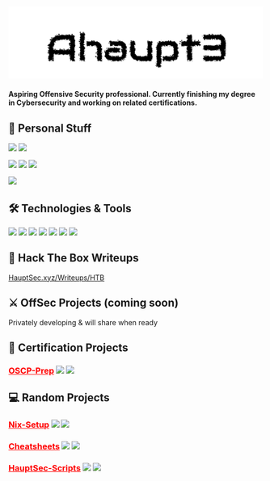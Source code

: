 <p align=center><img src=name.svg></p>

#### Aspiring Offensive Security professional. Currently finishing my degree in Cybersecurity and working on related certifications.

## :robot: Personal Stuff

[![](https://img.shields.io/badge/Website-HauptSec.xyz-informational?style=flat&logo=ubuntu&logoColor=white&color=ff0000)](https://hauptsec.xyz)
[![](https://img.shields.io/website?down_color=ff0000&down_message=Down&label=Status&up_color=00ff00&up_message=Up&url=https%3A%2F%2FHauptSec.xyz)](https://hauptsec.xyz)

[![](https://img.shields.io/github/followers/Ahaupt3?label=Followers&style=flat&logo=github&logoColor=white&color=ff0000)](https://github.com/Ahaupt3?tab=followers)
![](https://img.shields.io/github/stars/Ahaupt3?color=ff0000&label=Stars&logo=github)
[![](https://img.shields.io/badge/Twitter-Ahaupt3-informational?style=flat&logo=twitter&logoColor=white&color=ff0000)](https://twitter.com/ahaupt3)

![](http://www.hackthebox.eu/badge/image/137066)

## :hammer_and_wrench: Technologies & Tools

[![](https://img.shields.io/badge/OS-Ubuntu-informational?style=flat&logo=ubuntu&logoColor=white&color=ff0000)](https://ubuntu.com/)
[![](https://img.shields.io/badge/Editor-VS_Code-informational?style=flat&logo=visual-studio-code&logoColor=white&color=ff0000)](https://code.visualstudio.com/)
[![](https://img.shields.io/badge/Shell-Zsh-informational?style=plastic&logo=shell&logoColor=white&color=ff0000)](https://ohmyz.sh/)
[![](https://img.shields.io/badge/Code-Ruby-informational?style=flat&logo=ruby&logoColor=white&color=ff0000)](https://www.ruby-lang.org/en/)
[![](https://img.shields.io/badge/Code-Python-informational?style=flat&logo=python&logoColor=white&color=ff0000)](https://www.python.org/)
[![](https://img.shields.io/badge/Code-Golang-informational?style=flat&logo=go&logoColor=white&color=ff0000)](https://golang.org/)
[![](https://img.shields.io/badge/Code-Vue-informational?style=flat&logo=vue.js&logoColor=white&color=ff0000)](https://vuejs.org/)

## :memo: Hack The Box Writeups

[HauptSec.xyz/Writeups/HTB](https://hauptsec.xyz/Writeups/HTB)

## :crossed_swords: OffSec Projects (coming soon)

Privately developing & will share when ready

## :1st_place_medal: Certification Projects

### <a href="https://github.com/Ahaupt3/OSCP-Prep" style="color:#ff0000">OSCP-Prep</a> [![](https://img.shields.io/github/stars/Ahaupt3/OSCP-Prep?color=ff0000&label=Stars&logo=github&style=plastic)](https://github.com/Ahaupt3/OSCP-Prep/stargazers) [![](https://img.shields.io/github/last-commit/Ahaupt3/OSCP-Prep?color=ff0000&label=Latest%20Commit&logo=github&style=plastic)](https://github.com/Ahaupt3/OSCP-Prep/commits/main)

## :computer: Random Projects

### <a href="https://github.com/Ahaupt3/Nix-Setup" style="color:#ff0000">Nix-Setup</a> [![](https://img.shields.io/github/stars/Ahaupt3/Nix-Setup?color=ff0000&label=Stars&logo=github&style=plastic)](https://github.com/Ahaupt3/Nix-Setup/stargazers) [![](https://img.shields.io/github/last-commit/Ahaupt3/Nix-Setup?color=ff0000&label=Latest%20Commit&logo=github&style=plastic)](https://github.com/Ahaupt3/Nix-Setup/commits/main)

### <a href="https://github.com/Ahaupt3/Cheatsheets" style="color:#ff0000">Cheatsheets</a> [![](https://img.shields.io/github/stars/Ahaupt3/Nix-Setup?color=ff0000&label=Stars&logo=github&style=plastic)](https://github.com/Ahaupt3/Cheatsheets/stargazers) [![](https://img.shields.io/github/last-commit/Ahaupt3/Cheatsheets?color=ff0000&label=Latest%20Commit&logo=github&style=plastic)](https://github.com/Ahaupt3/Cheatsheets/commits/main)

### <a href="https://github.com/Ahaupt3/HauptSec-Scripts" style="color:#ff0000">HauptSec-Scripts</a> [![](https://img.shields.io/github/stars/Ahaupt3/HauptSec-Scripts?color=ff0000&label=Stars&logo=github&style=plastic)](https://github.com/Ahaupt3/HauptSec-Scripts/stargazers) [![](https://img.shields.io/github/last-commit/Ahaupt3/HauptSec-Scripts?color=ff0000&label=Latest%20Commit&logo=github&style=plastic)](https://github.com/Ahaupt3/HauptSec-Scripts/commits/main)
